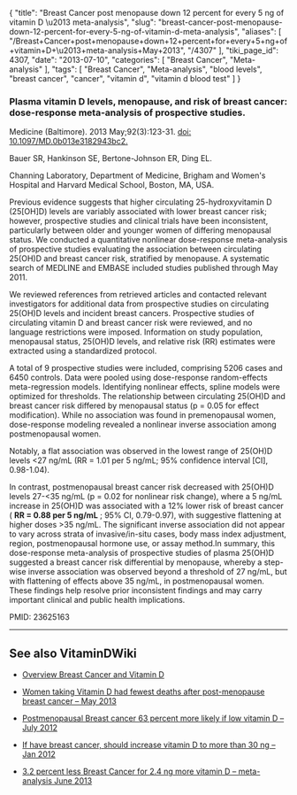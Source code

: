 {
    "title": "Breast Cancer post menopause down 12 percent for every 5 ng of vitamin D \u2013 meta-analysis",
    "slug": "breast-cancer-post-menopause-down-12-percent-for-every-5-ng-of-vitamin-d-meta-analysis",
    "aliases": [
        "/Breast+Cancer+post+menopause+down+12+percent+for+every+5+ng+of+vitamin+D+\u2013+meta-analysis+May+2013",
        "/4307"
    ],
    "tiki_page_id": 4307,
    "date": "2013-07-10",
    "categories": [
        "Breast Cancer",
        "Meta-analysis"
    ],
    "tags": [
        "Breast Cancer",
        "Meta-analysis",
        "blood levels",
        "breast cancer",
        "cancer",
        "vitamin d",
        "vitamin d blood test"
    ]
}


### Plasma vitamin D levels, menopause, and risk of breast cancer: dose-response meta-analysis of prospective studies.

Medicine (Baltimore). 2013 May;92(3):123-31. [doi: 10.1097/MD.0b013e3182943bc2.](https://doi.org/10.1097/MD.0b013e3182943bc2.)

Bauer SR, Hankinson SE, Bertone-Johnson ER, Ding EL.

Channing Laboratory, Department of Medicine, Brigham and Women's Hospital and Harvard Medical School, Boston, MA, USA.

Previous evidence suggests that higher circulating 25-hydroxyvitamin D (25<span>[OH]</span>D) levels are variably associated with lower breast cancer risk; however, prospective studies and clinical trials have been inconsistent, particularly between older and younger women of differing menopausal status. We conducted a quantitative nonlinear dose-response meta-analysis of prospective studies evaluating the association between circulating 25(OH)D and breast cancer risk, stratified by menopause. A systematic search of MEDLINE and EMBASE included studies published through May 2011. 

We reviewed references from retrieved articles and contacted relevant investigators for additional data from prospective studies on circulating 25(OH)D levels and incident breast cancers. Prospective studies of circulating vitamin D and breast cancer risk were reviewed, and no language restrictions were imposed. Information on study population, menopausal status, 25(OH)D levels, and relative risk (RR) estimates were extracted using a standardized protocol. 

A total of 9 prospective studies were included, comprising 5206 cases and 6450 controls. Data were pooled using dose-response random-effects meta-regression models. Identifying nonlinear effects, spline models were optimized for thresholds. The relationship between circulating 25(OH)D and breast cancer risk differed by menopausal status (p = 0.05 for effect modification). While no association was found in premenopausal women, dose-response modeling revealed a nonlinear inverse association among postmenopausal women. 

Notably, a flat association was observed in the lowest range of 25(OH)D levels <27 ng/mL (RR = 1.01 per 5 ng/mL; 95% confidence interval <span>[CI]</span>, 0.98-1.04). 

In contrast, postmenopausal breast cancer risk decreased with 25(OH)D levels 27-<35 ng/mL (p = 0.02 for nonlinear risk change), where a 5 ng/mL increase in 25(OH)D was associated with a 12% lower risk of breast cancer ( **RR = 0.88 per 5 ng/mL** ; 95% CI, 0.79-0.97), with suggestive flattening at higher doses >35 ng/mL. The significant inverse association did not appear to vary across strata of invasive/in-situ cases, body mass index adjustment, region, postmenopausal hormone use, or assay method.In summary, this dose-response meta-analysis of prospective studies of plasma 25(OH)D suggested a breast cancer risk differential by menopause, whereby a step-wise inverse association was observed beyond a threshold of 27 ng/mL, but with flattening of effects above 35 ng/mL, in postmenopausal women. These findings help resolve prior inconsistent findings and may carry important clinical and public health implications.

PMID:     23625163

---

## See also VitaminDWiki

* [Overview Breast Cancer and Vitamin D](/posts/overview-breast-cancer-and-vitamin-d)

* [Women taking Vitamin D had fewest deaths after post-menopause breast cancer – May 2013](/posts/women-taking-vitamin-d-had-fewest-deaths-after-post-menopause-breast-cancer)

* [Postmenopausal Breast cancer 63 percent more likely if low vitamin D – July 2012](/posts/postmenopausal-breast-cancer-63-percent-more-likely-if-low-vitamin-d)

* [If have breast cancer, should increase vitamin D to more than 30 ng – Jan 2012](/posts/if-have-breast-cancer-should-increase-vitamin-d-to-more-than-30-ng)

* [3.2 percent less Breast Cancer for 2.4 ng more vitamin D – meta-analysis June 2013](/posts/32-percent-less-breast-cancer-for-24-ng-more-vitamin-d-meta-analysis)